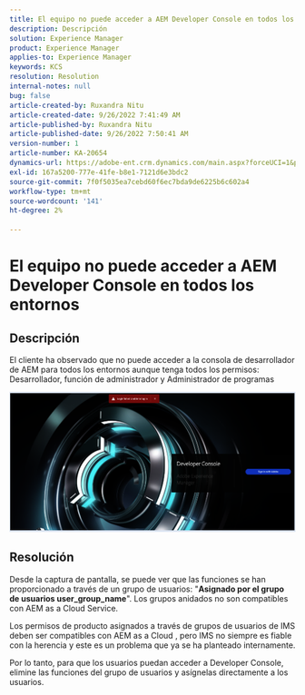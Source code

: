 ```yaml
---
title: El equipo no puede acceder a AEM Developer Console en todos los entornos
description: Descripción
solution: Experience Manager
product: Experience Manager
applies-to: Experience Manager
keywords: KCS
resolution: Resolution
internal-notes: null
bug: false
article-created-by: Ruxandra Nitu
article-created-date: 9/26/2022 7:41:49 AM
article-published-by: Ruxandra Nitu
article-published-date: 9/26/2022 7:50:41 AM
version-number: 1
article-number: KA-20654
dynamics-url: https://adobe-ent.crm.dynamics.com/main.aspx?forceUCI=1&pagetype=entityrecord&etn=knowledgearticle&id=d4a7c7a8-6e3d-ed11-9db1-002248086a73
exl-id: 167a5200-777e-41fe-b8e1-7121d6e3bdc2
source-git-commit: 7f0f5035ea7cebd60f6ec7bda9de6225b6c602a4
workflow-type: tm+mt
source-wordcount: '141'
ht-degree: 2%

---
```


# El equipo no puede acceder a AEM Developer Console en todos los entornos

## Descripción


El cliente ha observado que no puede acceder a la consola de desarrollador de AEM para todos los entornos aunque tenga todos los permisos: Desarrollador, función de administrador y Administrador de programas

![](assets/___c5e8bdde-6f3d-ed11-9db1-002248086a73___.png)


## Resolución


Desde la captura de pantalla, se puede ver que las funciones se han proporcionado a través de un grupo de usuarios: &quot;<b>Asignado por el grupo de usuarios user_group_name</b>&quot;.
Los grupos anidados no son compatibles con AEM as a Cloud Service.

Los permisos de producto asignados a través de grupos de usuarios de IMS deben ser compatibles con AEM as a Cloud , pero IMS no siempre es fiable con la herencia y este es un problema que ya se ha planteado internamente.



Por lo tanto, para que los usuarios puedan acceder a Developer Console, elimine las funciones del grupo de usuarios y asígnelas directamente a los usuarios.
